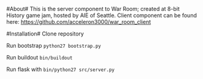 #About#
This is the server component to War Room; created at 8-bit History game jam, hosted by AIE of Seattle.
Client component can be found here: https://github.com/acceleron3000/war_room_client


#Installation#
Clone repository

Run bootstrap ```python27 bootstrap.py```

Run buildout ```bin/buildout```


Run flask with ```bin/python27 src/server.py```
